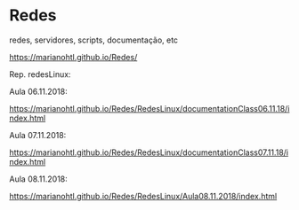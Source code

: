 # Redes
redes, servidores, scripts, documentação, etc

https://marianohtl.github.io/Redes/






Rep. redesLinux:

Aula 06.11.2018:

https://marianohtl.github.io/Redes/RedesLinux/documentationClass06.11.18/index.html


Aula 07.11.2018:

https://marianohtl.github.io/Redes/RedesLinux/documentationClass07.11.18/index.html


Aula 08.11.2018:

https://marianohtl.github.io/Redes/RedesLinux/Aula08.11.2018/index.html

